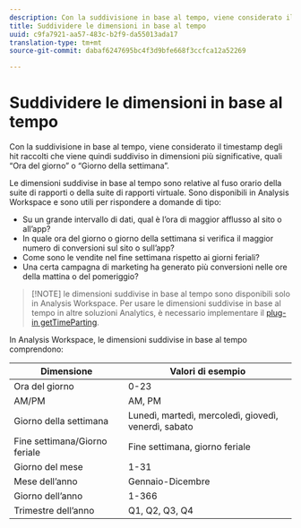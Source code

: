 ```yaml
---
description: Con la suddivisione in base al tempo, viene considerato il timestamp degli hit raccolti che viene quindi suddiviso in dimensioni più significative, quali “Ora del giorno” o “Giorno della settimana”.
title: Suddividere le dimensioni in base al tempo
uuid: c9fa7921-aa57-483c-b2f9-da55013ada17
translation-type: tm+mt
source-git-commit: dabaf6247695bc4f3d9bfe668f3ccfca12a52269

---
```



# Suddividere le dimensioni in base al tempo

Con la suddivisione in base al tempo, viene considerato il timestamp degli hit raccolti che viene quindi suddiviso in dimensioni più significative, quali “Ora del giorno” o “Giorno della settimana”.

Le dimensioni suddivise in base al tempo sono relative al fuso orario della suite di rapporti o della suite di rapporti virtuale. Sono disponibili in Analysis Workspace e sono utili per rispondere a domande di tipo:

* Su un grande intervallo di dati, qual è l’ora di maggior afflusso al sito o all’app?
* In quale ora del giorno o giorno della settimana si verifica il maggior numero di conversioni sul sito o sull’app?
* Come sono le vendite nel fine settimana rispetto ai giorni feriali?
* Una certa campagna di marketing ha generato più conversioni nelle ore della mattina o del pomeriggio?

>[!NOTE] le dimensioni suddivise in base al tempo sono disponibili solo in Analysis Workspace. Per usare le dimensioni suddivise in base al tempo in altre soluzioni Analytics, è necessario implementare il [plug-in getTimeParting](https://marketing.adobe.com/resources/help/it_IT/sc/implement/getTimeParting.html).

In Analysis Workspace, le dimensioni suddivise in base al tempo comprendono:

| Dimensione | Valori di esempio |
|--- |--- |
| Ora del giorno | 0-23 |
| AM/PM | AM, PM |
| Giorno della settimana | Lunedì, martedì, mercoledì, giovedì, venerdì, sabato |
| Fine settimana/Giorno feriale | Fine settimana, giorno feriale |
| Giorno del mese | 1-31 |
| Mese dell’anno | Gennaio-Dicembre |
| Giorno dell’anno | 1-366 |
| Trimestre dell’anno | Q1, Q2, Q3, Q4 |
